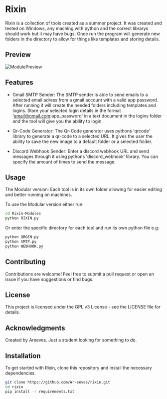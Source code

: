 # Rixin

Rixin is a collection of tools created as a summer project. It was created and tested on Windows, any maching with python and the correct librarys should work but it may have bugs. Once run the program will generate new folders in the directory to allow for things like templates and storing details.

## Preview
![ModulePreview](https://github.com/user-attachments/assets/b2dcd7e7-69ae-4d6c-bc6d-cd1b47a0d0c8)

## Features

- Gmail SMTP Sender: The SMTP sender is able to send emails to a selected email adress from a gmail account with a valid app password. After running it will create the needed folders including templates and logins. Store your selected login details in the format 'email@gmail.com:app_password' in a text document in the logins folder and the tool will give you the ability to login.

- Qr-Code Generator: The Qr-Code generator uses pythons 'qrcode' library to generate a qr-code to a selected URL. It gives the user the ability to save the new image to a default folder or a selected folder.

- Discord Webhook Sender: Enter a discord webhook URL and send messages through it using pythons 'discord_webhook' library. You can specify the amount of times to send the message.

## Usage

The Modular version: Each tool is in its own folder allowing for easier editing and better running on machines.

To use the Modular version either run:
```bash
cd Rixin-Modules
python RIXIN.py
```
Or enter the specific directory for each tool and run its own python file e.g:
```bash
python QRGEN.py
python SMTP.py
python WEBHOOK.py
```

## Contributing
Contributions are welcome! Feel free to submit a pull request or open an issue if you have suggestions or find bugs.

## License
This project is licensed under the GPL v3 License - see the LICENSE file for details.

## Acknowledgments
Created by Areeves.
Just a student looking for something to do.

## Installation

To get started with Rixin, clone this repository and install the necessary dependencies.

```bash
git clone https://github.com/Ar-eeves/rixin.git
cd rixin
pip install -r requirements.txt
```
